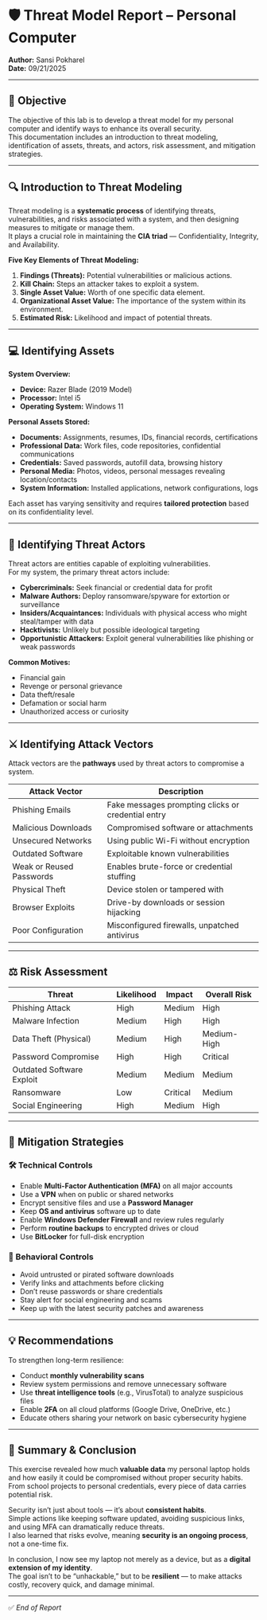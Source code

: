 # 🛡️ Threat Model Report – Personal Computer

**Author:** Sansi Pokharel  
**Date:** 09/21/2025  

---

## 🧭 Objective
The objective of this lab is to develop a threat model for my personal computer and identify ways to enhance its overall security.  
This documentation includes an introduction to threat modeling, identification of assets, threats, and actors, risk assessment, and mitigation strategies.

---

## 🔍 Introduction to Threat Modeling

Threat modeling is a **systematic process** of identifying threats, vulnerabilities, and risks associated with a system, and then designing measures to mitigate or manage them.  
It plays a crucial role in maintaining the **CIA triad** — Confidentiality, Integrity, and Availability.

**Five Key Elements of Threat Modeling:**
1. **Findings (Threats):** Potential vulnerabilities or malicious actions.  
2. **Kill Chain:** Steps an attacker takes to exploit a system.  
3. **Single Asset Value:** Worth of one specific data element.  
4. **Organizational Asset Value:** The importance of the system within its environment.  
5. **Estimated Risk:** Likelihood and impact of potential threats.

---

## 💻 Identifying Assets

**System Overview:**
- **Device:** Razer Blade (2019 Model)  
- **Processor:** Intel i5  
- **Operating System:** Windows 11  

**Personal Assets Stored:**
- **Documents:** Assignments, resumes, IDs, financial records, certifications  
- **Professional Data:** Work files, code repositories, confidential communications  
- **Credentials:** Saved passwords, autofill data, browsing history  
- **Personal Media:** Photos, videos, personal messages revealing location/contacts  
- **System Information:** Installed applications, network configurations, logs  

Each asset has varying sensitivity and requires **tailored protection** based on its confidentiality level.

---

## 🧠 Identifying Threat Actors

Threat actors are entities capable of exploiting vulnerabilities.  
For my system, the primary threat actors include:

- **Cybercriminals:** Seek financial or credential data for profit  
- **Malware Authors:** Deploy ransomware/spyware for extortion or surveillance  
- **Insiders/Acquaintances:** Individuals with physical access who might steal/tamper with data  
- **Hacktivists:** Unlikely but possible ideological targeting  
- **Opportunistic Attackers:** Exploit general vulnerabilities like phishing or weak passwords  

**Common Motives:**
- Financial gain  
- Revenge or personal grievance  
- Data theft/resale  
- Defamation or social harm  
- Unauthorized access or curiosity  

---

## ⚔️ Identifying Attack Vectors

Attack vectors are the **pathways** used by threat actors to compromise a system.

| **Attack Vector** | **Description** |
|--------------------|-----------------|
| Phishing Emails | Fake messages prompting clicks or credential entry |
| Malicious Downloads | Compromised software or attachments |
| Unsecured Networks | Using public Wi-Fi without encryption |
| Outdated Software | Exploitable known vulnerabilities |
| Weak or Reused Passwords | Enables brute-force or credential stuffing |
| Physical Theft | Device stolen or tampered with |
| Browser Exploits | Drive-by downloads or session hijacking |
| Poor Configuration | Misconfigured firewalls, unpatched antivirus |

---

## ⚖️ Risk Assessment

| **Threat** | **Likelihood** | **Impact** | **Overall Risk** |
|-------------|----------------|-------------|------------------|
| Phishing Attack | High | Medium | High |
| Malware Infection | Medium | High | High |
| Data Theft (Physical) | Medium | High | Medium-High |
| Password Compromise | High | High | Critical |
| Outdated Software Exploit | Medium | Medium | Medium |
| Ransomware | Low | Critical | Medium |
| Social Engineering | High | Medium | High |

---

## 🧩 Mitigation Strategies

### 🛠️ Technical Controls
- Enable **Multi-Factor Authentication (MFA)** on all major accounts  
- Use a **VPN** when on public or shared networks  
- Encrypt sensitive files and use a **Password Manager**  
- Keep **OS and antivirus** software up to date  
- Enable **Windows Defender Firewall** and review rules regularly  
- Perform **routine backups** to encrypted drives or cloud  
- Use **BitLocker** for full-disk encryption  

### 🧍 Behavioral Controls
- Avoid untrusted or pirated software downloads  
- Verify links and attachments before clicking  
- Don’t reuse passwords or share credentials  
- Stay alert for social engineering and scams  
- Keep up with the latest security patches and awareness

---

## 💡 Recommendations
To strengthen long-term resilience:
- Conduct **monthly vulnerability scans**  
- Review system permissions and remove unnecessary software  
- Use **threat intelligence tools** (e.g., VirusTotal) to analyze suspicious files  
- Enable **2FA** on all cloud platforms (Google Drive, OneDrive, etc.)  
- Educate others sharing your network on basic cybersecurity hygiene  

---

## 🧾 Summary & Conclusion

This exercise revealed how much **valuable data** my personal laptop holds and how easily it could be compromised without proper security habits.  
From school projects to personal credentials, every piece of data carries potential risk.

Security isn’t just about tools — it’s about **consistent habits**.  
Simple actions like keeping software updated, avoiding suspicious links, and using MFA can dramatically reduce threats.  
I also learned that risks evolve, meaning **security is an ongoing process**, not a one-time fix.

In conclusion, I now see my laptop not merely as a device, but as a **digital extension of my identity**.  
The goal isn’t to be “unhackable,” but to be **resilient** — to make attacks costly, recovery quick, and damage minimal.

---

✅ *End of Report*
